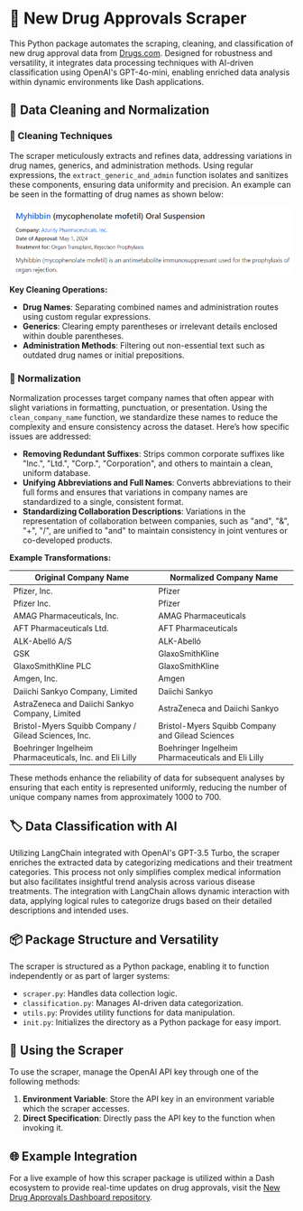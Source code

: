 # 🔄 New Drug Approvals Scraper

This Python package automates the scraping, cleaning, and classification of new drug approval data from [Drugs.com](https://www.drugs.com/newdrugs.html). Designed for robustness and versatility, it integrates data processing techniques with AI-driven classification using OpenAI's GPT-4o-mini, enabling enriched data analysis within dynamic environments like Dash applications.

## 🧹 Data Cleaning and Normalization

### 🧽 Cleaning Techniques

The scraper meticulously extracts and refines data, addressing variations in drug names, generics, and administration methods. Using regular expressions, the `extract_generic_and_admin` function isolates and sanitizes these components, ensuring data uniformity and precision. An example can be seen in the formatting of drug names as shown below:

![Example Drug Name Format](img_readme/example_drug_name.png)

**Key Cleaning Operations:**
- **Drug Names**: Separating combined names and administration routes using custom regular expressions.
- **Generics**: Clearing empty parentheses or irrelevant details enclosed within double parentheses.
- **Administration Methods**: Filtering out non-essential text such as outdated drug names or initial prepositions.

### 🔧 Normalization

Normalization processes target company names that often appear with slight variations in formatting, punctuation, or presentation. Using the `clean_company_name` function, we standardize these names to reduce the complexity and ensure consistency across the dataset. Here’s how specific issues are addressed:

- **Removing Redundant Suffixes**: Strips common corporate suffixes like "Inc.", "Ltd.", "Corp.", "Corporation", and others to maintain a clean, uniform database.
- **Unifying Abbreviations and Full Names**: Converts abbreviations to their full forms and ensures that variations in company names are standardized to a single, consistent format.
- **Standardizing Collaboration Descriptions**: Variations in the representation of collaboration between companies, such as "and", "&", "+", "/", are unified to "and" to maintain consistency in joint ventures or co-developed products.

**Example Transformations:**

| Original Company Name                                   | Normalized Company Name |
|---------------------------------------------------------|-------------------------|
| Pfizer, Inc.                                            | Pfizer                  |
| Pfizer Inc.                                             | Pfizer                  |
| AMAG Pharmaceuticals, Inc.                              | AMAG Pharmaceuticals    |
| AFT Pharmaceuticals Ltd.                                | AFT Pharmaceuticals     |
| ALK-Abelló A/S                                          | ALK-Abelló              |
| GSK                                                     | GlaxoSmithKline         |
| GlaxoSmithKline PLC                                     | GlaxoSmithKline         |
| Amgen, Inc.                                             | Amgen                   |
| Daiichi Sankyo Company, Limited                         | Daiichi Sankyo          |
| AstraZeneca and Daiichi Sankyo Company, Limited         | AstraZeneca and Daiichi Sankyo |
| Bristol-Myers Squibb Company / Gilead Sciences, Inc.    | Bristol-Myers Squibb Company and Gilead Sciences |
| Boehringer Ingelheim Pharmaceuticals, Inc. and Eli Lilly| Boehringer Ingelheim Pharmaceuticals and Eli Lilly |

These methods enhance the reliability of data for subsequent analyses by ensuring that each entity is represented uniformly, reducing the number of unique company names from approximately 1000 to 700.


## 🏷️ Data Classification with AI

Utilizing LangChain integrated with OpenAI's GPT-3.5 Turbo, the scraper enriches the extracted data by categorizing medications and their treatment categories. This process not only simplifies complex medical information but also facilitates insightful trend analysis across various disease treatments. The integration with LangChain allows dynamic interaction with data, applying logical rules to categorize drugs based on their detailed descriptions and intended uses.

## 📦 Package Structure and Versatility

The scraper is structured as a Python package, enabling it to function independently or as part of larger systems:

- `scraper.py`: Handles data collection logic.
- `classification.py`: Manages AI-driven data categorization.
- `utils.py`: Provides utility functions for data manipulation.
- `init.py`: Initializes the directory as a Python package for easy import.

## 🔄 Using the Scraper

To use the scraper, manage the OpenAI API key through one of the following methods:
1. **Environment Variable**: Store the API key in an environment variable which the scraper accesses.
2. **Direct Specification**: Directly pass the API key to the function when invoking it.

## 🌐 Example Integration

For a live example of how this scraper package is utilized within a Dash ecosystem to provide real-time updates on drug approvals, visit the [New Drug Approvals Dashboard repository](https://github.com/Tanguy9862/new-drug-approvals-dashboard).
